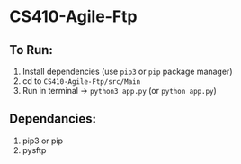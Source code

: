 # CS410-Agile-Ftp

## To Run:
1. Install dependencies (use `pip3` or `pip` package manager)
2. cd to `CS410-Agile-Ftp/src/Main`
2. Run in terminal -> `python3 app.py` (or `python app.py`)


## Dependancies:
1. pip3 or pip
2. pysftp
